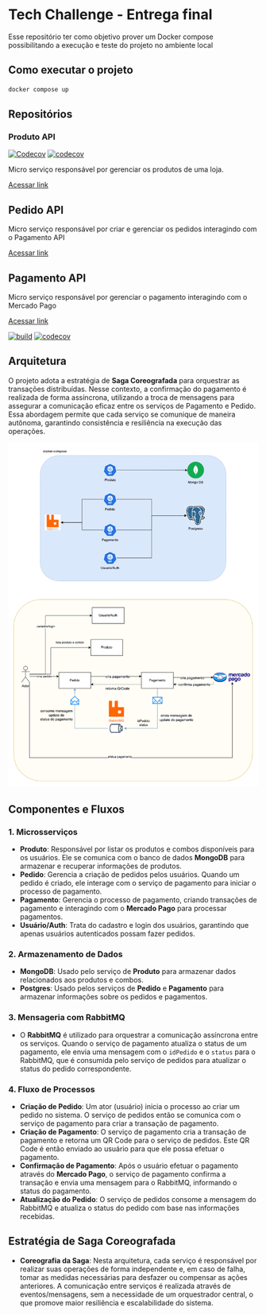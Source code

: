 # Tech Challenge - Entrega final

Esse repositório ter como objetivo prover um Docker compose possibilitando a execução e teste do projeto no ambiente local

## Como executar o projeto

```bash
docker compose up
```


## Repositórios

### Produto API

[![Codecov](https://github.com/brazalc/tech-challenge-produto/actions/workflows/codecov.yml/badge.svg)](https://github.com/brazalc/tech-challenge-produto/actions/workflows/codecov.yml)
[![codecov](https://codecov.io/gh/brazalc/tech-challenge-produto/graph/badge.svg?token=0OEL36QVGK)](https://codecov.io/gh/brazalc/tech-challenge-produto)

Micro serviço responsável por gerenciar os produtos de uma loja.

[Acessar link](https://github.com/brazalc/tech-challenge-produto)

## Pedido API

Micro serviço responsável por criar e gerenciar os pedidos interagindo com o Pagamento API

[Acessar link](https://github.com/edsjunior/tech-challenge-pedido)

## Pagamento API

Micro serviço responsável por gerenciar o pagamento interagindo com o Mercado Pago

[Acessar link](https://github.com/brunoalbrito/tech-challenge-pagamento)

[![build](https://github.com/brunoalbrito/tech-challenge-pagamento/actions/workflows/codecov.yaml/badge.svg)](https://github.com/brunoalbrito/tech-challenge-pagamento/actions/workflows/codecov.yaml)
[![codecov](https://codecov.io/gh/brunoalbrito/tech-challenge-pagamento/graph/badge.svg?token=EI0P7UB4NN)](https://codecov.io/gh/brunoalbrito/tech-challenge-pagamento)

## Arquitetura

O projeto adota a estratégia de **Saga Coreografada** para orquestrar as transações distribuídas. Nesse contexto, a confirmação do pagamento é realizada de forma assíncrona, utilizando a troca de mensagens para assegurar a comunicação eficaz entre os serviços de Pagamento e Pedido. Essa abordagem permite que cada serviço se comunique de maneira autônoma, garantindo consistência e resiliência na execução das operações.

![saga](assets/saga.png)

## Componentes e Fluxos

### 1. Microsserviços
- **Produto**: Responsável por listar os produtos e combos disponíveis para os usuários. Ele se comunica com o banco de dados **MongoDB** para armazenar e recuperar informações de produtos.
- **Pedido**: Gerencia a criação de pedidos pelos usuários. Quando um pedido é criado, ele interage com o serviço de pagamento para iniciar o processo de pagamento.
- **Pagamento**: Gerencia o processo de pagamento, criando transações de pagamento e interagindo com o **Mercado Pago** para processar pagamentos.
- **Usuário/Auth**: Trata do cadastro e login dos usuários, garantindo que apenas usuários autenticados possam fazer pedidos.

### 2. Armazenamento de Dados
- **MongoDB**: Usado pelo serviço de **Produto** para armazenar dados relacionados aos produtos e combos.
- **Postgres**: Usado pelos serviços de **Pedido** e **Pagamento** para armazenar informações sobre os pedidos e pagamentos.

### 3. Mensageria com RabbitMQ
- O **RabbitMQ** é utilizado para orquestrar a comunicação assíncrona entre os serviços. Quando o serviço de pagamento atualiza o status de um pagamento, ele envia uma mensagem com o `idPedido` e o `status` para o RabbitMQ, que é consumida pelo serviço de pedidos para atualizar o status do pedido correspondente.

### 4. Fluxo de Processos
- **Criação de Pedido**: Um ator (usuário) inicia o processo ao criar um pedido no sistema. O serviço de pedidos então se comunica com o serviço de pagamento para criar a transação de pagamento.
- **Criação de Pagamento**: O serviço de pagamento cria a transação de pagamento e retorna um QR Code para o serviço de pedidos. Este QR Code é então enviado ao usuário para que ele possa efetuar o pagamento.
- **Confirmação de Pagamento**: Após o usuário efetuar o pagamento através do **Mercado Pago**, o serviço de pagamento confirma a transação e envia uma mensagem para o RabbitMQ, informando o status do pagamento.
- **Atualização do Pedido**: O serviço de pedidos consome a mensagem do RabbitMQ e atualiza o status do pedido com base nas informações recebidas.

## Estratégia de Saga Coreografada

- **Coreografia da Saga**: Nesta arquitetura, cada serviço é responsável por realizar suas operações de forma independente e, em caso de falha, tomar as medidas necessárias para desfazer ou compensar as ações anteriores. A comunicação entre serviços é realizada através de eventos/mensagens, sem a necessidade de um orquestrador central, o que promove maior resiliência e escalabilidade do sistema.
